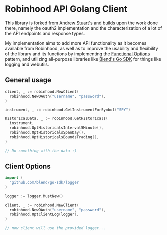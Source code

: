 # Robinhood API Golang Client

This library is forked from [Andrew Stuart's](https://github.com/andrewstuart/go-robinhood) and builds upon the work done there, namely
the oauth2 implementation and the characterization of a lot of the API endpoints and response types.

My implementation aims to add more API functionality as it becomes available from Robinhood, as well as to improve the usability
and flexibility of the library and its functions by implementing the [Functional Options](https://github.com/tmrts/go-patterns/blob/master/idiom/functional-options.md) pattern, and utilizing all-purpose libraries like [Blend's Go SDK](https://github.com/blend/go-sdk) for
things like logging and webutils.

## General usage

```go
client, _ := robinhood.NewClient(
  robinhood.NewOAuth("username", "password"),
)

instrument, _ := robinhood.GetInstrumentForSymbol("SPY")

historicalData, _ := robinhood.GetHistoricals(
  instrument,
  robinhood.OptHistoricalsInterval5Minute(),
  robinhood.OptHistoricalsSpanDay(),
  robinhood.OptHistoricalsBoundsTrading(),
)

// Do something with the data :)
```

## Client Options

```go
import (
  "github.com/blend/go-sdk/logger
)

logger := logger.MustNew()

client, _ := robinhood.NewClient(
  robinhood.NewOAuth("username", "password"),
  robinhood.OptClientLog(logger),
)

// now client will use the provided logger...
```
